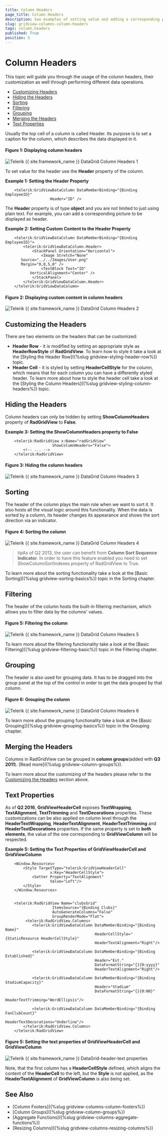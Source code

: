 ```yaml
---
title: Column Headers
page_title: Column Headers
description: See examples of setting value and adding a corresponding picture to the column's header in RadGridView - Telerik's {{ site.framework_name }} DataGrid.
slug: gridview-columns-column-headers
tags: column,headers
published: True
position: 5
---
```


# Column Headers

This topic will guide you through the usage of the column headers, their customization as well through performing different data operations. 

* [Customizing Headers](#customizing-the-headers)
* [Hiding the Headers](#hiding-the-headers)
* [Sorting](#sorting)
* [Filtering](#filtering)
* [Grouping](#grouping)
* [Merging the Headers](#merging-the-headers)
* [Text Properties](#text-properties)

Usually the top cell of a column is called Header. Its purpose is to set a caption for the column, which describes the data displayed in it.

#### __Figure 1: Displaying column headers__ 

![Telerik {{ site.framework_name }} DataGrid Column Headers 1](images/RadGridView_ColumnHeaders_1.png)

To set value for the header use the __Header__ property of the column. 

__Example 1: Setting the Header Property__

```XAML
	<telerik:GridViewDataColumn DataMemberBinding="{Binding EmployeeID}"
	                Header="ID" />
```

The __Header__ property is of type __object__ and you are not limited to just using plain text. For example, you can add a corresponding picture to be displayed as header.

__Example 2: Setting Custom Content to the Header Property__

```XAML
	<telerik:GridViewDataColumn DataMemberBinding="{Binding EmployeeID}">
	    <telerik:GridViewDataColumn.Header>
	        <StackPanel Orientation="Horizontal">
	            <Image Stretch="None"
	   Source="../../Images/User.png"
	   Margin="0,0,5,0" />
	            <TextBlock Text="ID"
	       VerticalAlignment="Center" />
	        </StackPanel>
	    </telerik:GridViewDataColumn.Header>
	</telerik:GridViewDataColumn>
```

#### __Figure 2: Displaying custom content in column headers__ 

![Telerik {{ site.framework_name }} DataGrid Column Headers 2](images/RadGridView_ColumnHeaders_2.png)

## Customizing the Headers

There are two elements on the headers that can be customized:

* __Header Row__ - it is modified by setting an appropriate style as __HeaderRowStyle__ of __RadGridView__. To learn  how to style it take a look at the [Styling the Header Row]({%slug gridview-styling-header-row%}) topic.
* __Header Cell__ - it is styled by setting __HeaderCellStyle__ for the column, which means that for each column you can have a differently styled header. To learn more about how to style the header cell take a look at the [Styling the Column Headers]({%slug gridview-styling-column-headers%}) topic.

## Hiding the Headers

Column headers can only be hidden by setting __ShowColumnHeaders__ property of __RadGridView__ to __False__.

__Example 3: Setting the ShowColumnHeaders property to False__

```XAML
	<telerik:RadGridView x:Name="radGridView"
	                 ShowColumnHeaders="False">
	    <!-- ... -->
	</telerik:RadGridView>
```

#### __Figure 3: Hiding the column headers__ 

![Telerik {{ site.framework_name }} DataGrid Column Headers 3](images/RadGridView_ColumnHeaders_3.png)

## Sorting

The header of the column plays the main role when we want to sort it. It also hosts all the visual logic around this functionality. When the data is sorted by a column, its header changes its appearance and shows the sort direction via an indicator.

#### __Figure 4: Sorting the column__ 

![Telerik {{ site.framework_name }} DataGrid Column Headers 4](images/RadGridView_ColumnHeaders_4.png)

>tipAs of Q2 2013, the user can benefit from __Column Sort Sequence Indicator__. In order to have this feature enabled you need to set ShowColumnSortIndexes property of RadGridView to True.

To learn more about the sorting functionality take a look at the [Basic Sorting]({%slug gridview-sorting-basics%}) topic in the Sorting chapter.

## Filtering

The header of the column hosts the built-in filtering mechanism, which allows you to filter data by the columns' values.

#### __Figure 5: Filtering the column__ 

![Telerik {{ site.framework_name }} DataGrid Column Headers 5](images/RadGridView_ColumnHeaders_5.png)

To learn more about the filtering functionality take a look at the [Basic Filtering]({%slug gridview-filtering-basic%}) topic in the Filtering chapter.

## Grouping

The header is also used for grouping data. It has to be dragged into the group panel at the top of the control in order to get the data grouped by that column.

#### __Figure 6: Grouping the column__ 

![Telerik {{ site.framework_name }} DataGrid Column Headers 6](images/RadGridView_ColumnHeaders_6.png)

To learn more about the grouping functionality take a look at the [Basic Grouping]({%slug gridview-grouping-basics%}) topic in the Grouping chapter.

## Merging the Headers

Columns in RadGridView can be grouped in __column groups__(added with __Q3 2011__). [Read more]({%slug gridview-column-groups%}).

To learn more about the customizing of the headers please refer to the [Customizing the Headers](#Customizing_the_Headers) section above.

## Text Properties

As of __Q2 2016__, __GridViewHeaderCell__ exposes __TextWrapping__, __TextAlignment__, __TextTrimming__ and __TextDecorations__ properties. These customizations can be also applied on column level through the __HeaderTextWrapping__, __HeaderTextAlignment__, __HeaderTextTrimming__ and __HeaderTextDecorations__ properties. If the same property is set to __both elements__, the value of the one corresponding to __GridViewColumn__ will be respected.


__Example 5: Setting the Text Properties of GridViewHeaderCell and GridViewColumn__
```XAML
	<Window.Resources>
	    <Style TargetType="telerik:GridViewHeaderCell"
	           		x:Key="HeaderCellStyle">
	        <Setter Property="TextAlignment" 
	                Value="Left"/>
	    </Style>
	</Window.Resources>


	<telerik:RadGridView Name="clubsGrid" 
                     ItemsSource="{Binding Clubs}"
                     AutoGenerateColumns="False"
                     GroupRenderMode="Flat">
         <telerik:RadGridView.Columns>
            <telerik:GridViewDataColumn DataMemberBinding="{Binding Name}"
                                        HeaderCellStyle="{StaticResource HeaderCellStyle}"
                                        HeaderTextAlignment="Right"/>
                
            <telerik:GridViewDataColumn DataMemberBinding="{Binding Established}"
                                        Header="Est." 
                                        DataFormatString="{}{0:yyyy}"
                                        HeaderTextAlignment="Right"/>
               
            <telerik:GridViewDataColumn DataMemberBinding="{Binding StadiumCapacity}" 
                                        Header="Stadium" 
                                        DataFormatString="{}{0:N0}"
                                        HeaderTextTrimming="WordEllipsis"/>

            <telerik:GridViewDataColumn DataMemberBinding="{Binding FanClubCount}"
                                        HeaderTextDecorations="Underline"/>
    	</telerik:RadGridView.Columns>
	</telerik:RadGridView>
```

#### Figure 5: Setting the text properties of GridViewHeaderCell and GridViewColumn

![Telerik {{ site.framework_name }} DataGrid-header-text properties](images/gridview-header-textproperties.png)

Note, that the first column has a __HeaderCellStyle__ defined, which aligns the content of the __HeaderCell__ to the left, but the __Style__ is not applied, as the __HeaderTextAlignment__ of __GridViewColumn__ is also being set.
        
## See Also
 * [Column Footers]({%slug gridview-columns-column-footers%}) 
 * [Column Groups]({%slug gridview-column-groups%})
 * [Aggregate Functions]({%slug gridview-columns-aggregate-functions%})
 * [Resizing Columns]({%slug gridview-columns-resizing-columns%})
